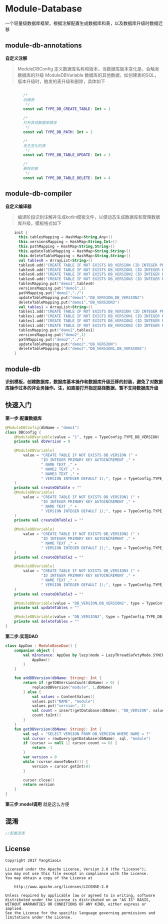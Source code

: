 # Module-Database
一个轻量级数据库框架，根据注解配置生成数据库和表，以及数据库升级时数据迁移
## module-db-annotations
**自定义注解**
> ModuleDBConfig 定义数据库名称和版本，当数据库版本变化是，会触发数据库的升级
> ModuleDBVariable 数据库的其他数据，如创建表的SQL，版本升级时，触发的表升级和删除，具体如下
```kotlin

        /*
        创建表
         */
        const val TYPE_DB_CREATE_TABLE: Int = 1

        /*
        打开其他数据库路径
         */
        const val TYPE_DB_PATH: Int = 2

        /*
        发生变化的表
         */
        const val TYPE_DB_TABLE_UPDATE: Int = 3

        /*
        删除的表
         */
        const val TYPE_DB_TABLE_DELETE: Int = 4
```

## module-db-compiler
**自定义编译器**
> 编译阶段识别注解并生成kotlin模板文件，以便动态生成数据库和管理数据库升级，模板格式如下
```kotlin
    init {
      this.tablesMapping = HashMap<String,Any>()
      this.versionsMapping = HashMap<String,Int>()
      this.pathMapping = HashMap<String,String>()
      this.updateTableMapping = HashMap<String,String>()
      this.deleteTableMapping = HashMap<String,String>()
      val tables0 = ArrayList<String>()
      tables0.add("CREATE TABLE IF NOT EXISTS DB_VERSION (ID INTEGER PRIMARY KEY AUTOINCREMENT , NAME TEXT , NAME2 TEXT , NAME3 TEXT , VERSION INTEGER DEFAULT 1);")
      tables0.add("CREATE TABLE IF NOT EXISTS DB_VERSION1 (ID INTEGER PRIMARY KEY AUTOINCREMENT , NAME TEXT , VERSION INTEGER DEFAULT 1);")
      tables0.add("CREATE TABLE IF NOT EXISTS DB_VERSION2 (ID INTEGER PRIMARY KEY AUTOINCREMENT , NAME TEXT , VERSION INTEGER DEFAULT 1);")
      tables0.add("CREATE TABLE IF NOT EXISTS DB_VERSION3 (ID INTEGER PRIMARY KEY AUTOINCREMENT , NAME TEXT , VERSION INTEGER DEFAULT 1);")
      tablesMapping.put("demo1",tables0)
      versionsMapping.put("demo1",1)
      pathMapping.put("demo1","./")
      updateTableMapping.put("demo1","DB_VERSION,DB_VERSION2")
      deleteTableMapping.put("demo1","DB_VERSION3")
      val tables1 = ArrayList<String>()
      tables1.add("CREATE TABLE IF NOT EXISTS DB_VERSION (ID INTEGER PRIMARY KEY AUTOINCREMENT , NAME TEXT , NAME2 TEXT , NAME3 TEXT , VERSION INTEGER DEFAULT 1);")
      tables1.add("CREATE TABLE IF NOT EXISTS DB_VERSION1 (ID INTEGER PRIMARY KEY AUTOINCREMENT , NAME TEXT , VERSION INTEGER DEFAULT 1);")
      tables1.add("CREATE TABLE IF NOT EXISTS DB_VERSION2 (ID INTEGER PRIMARY KEY AUTOINCREMENT , NAME TEXT , VERSION INTEGER DEFAULT 1);")
      tables1.add("CREATE TABLE IF NOT EXISTS DB_VERSION3 (ID INTEGER PRIMARY KEY AUTOINCREMENT , NAME TEXT , VERSION INTEGER DEFAULT 1);")
      tablesMapping.put("demo2",tables1)
      versionsMapping.put("demo2",1)
      pathMapping.put("demo2","./")
      updateTableMapping.put("demo2","DB_VERSION")
      deleteTableMapping.put("demo2","DB_VERSION1,DB_VERSION2")
    }
```
## module-db
**识别模板，创建数据库，数据库基本操作和数据库升级迁移的封装，避免了对数据库操作过多的非业务操作。注，如直接打开指定路径数据，暂不支持数据库升级**

## 快速入门
**第一步:配置数据库**
```kotlin
@ModuleDBConfig(dbName = "demo1")
class DBConfig {
    @ModuleDBVariable(value = "1", type = TypeConfig.TYPE_DB_VERSION)
    private val dbVersion = 0

    @ModuleDBVariable(
        value = "CREATE TABLE IF NOT EXISTS DB_VERSION (" +
                "ID INTEGER PRIMARY KEY AUTOINCREMENT ," +
                " NAME TEXT ," +
                " NAME2 TEXT ," +
                " NAME3 TEXT ," +
                " VERSION INTEGER DEFAULT 1);", type = TypeConfig.TYPE_DB_CREATE_TABLE
    )
    private val createDbTable = ""
    @ModuleDBVariable(
        value = "CREATE TABLE IF NOT EXISTS DB_VERSION1 (" +
                "ID INTEGER PRIMARY KEY AUTOINCREMENT ," +
                " NAME TEXT ," +
                " VERSION INTEGER DEFAULT 1);", type = TypeConfig.TYPE_DB_CREATE_TABLE
    )
    private val createDbTable1 = ""

    @ModuleDBVariable(
        value = "CREATE TABLE IF NOT EXISTS DB_VERSION2 (" +
                "ID INTEGER PRIMARY KEY AUTOINCREMENT ," +
                " NAME TEXT ," +
                " VERSION INTEGER DEFAULT 1);", type = TypeConfig.TYPE_DB_CREATE_TABLE
    )
    private val createDbTable2 = ""

    @ModuleDBVariable(
        value = "CREATE TABLE IF NOT EXISTS DB_VERSION3 (" +
                "ID INTEGER PRIMARY KEY AUTOINCREMENT ," +
                " NAME TEXT ," +
                " VERSION INTEGER DEFAULT 1);", type = TypeConfig.TYPE_DB_CREATE_TABLE
    )
    private val createDbTable3 = ""

    @ModuleDBVariable(value = "DB_VERSION,DB_VERSION2", type = TypeConfig.TYPE_DB_TABLE_UPDATE)
    private val updateTables = ""

    @ModuleDBVariable(value = "DB_VERSION3", type = TypeConfig.TYPE_DB_TABLE_DELETE)
    private val deleteTables = ""
}
```
**第二步:实现DAO**
```kotlin
class AppDao : ModuleBaseDao() {
    companion object {
        val mInstance: AppDao by lazy(mode = LazyThreadSafetyMode.SYNCHRONIZED) {
            AppDao()
        }
    }

    fun addDBVersion(dbName: String): Int {
        return if (getDBVersionCount(dbName) > 0) {
            replaceDBVersion("module", 1,dbName)
        } else {
            val values = ContentValues()
            values.put("NAME", "module")
            values.put("version", 1)
            val count = insert(getDatabase(dbName), "DB_VERSION", values)
            count.toInt()
        }
    }
    fun getDBVersion(dbName: String): Int {
        val sql = "SELECT VERSION FROM DB_VERSION WHERE NAME = ?"
        val cursor = rawQuery(getDatabase(dbName), sql, "module")
        if (cursor == null || cursor.count <= 0) {
            return -1
        }
        var version = 0
        while (cursor.moveToNext()) {
            version = cursor.getInt(0)
        }

        cursor.close()
        return version
    }
}
```
**第三步:model调用**
就是这么方便
## 混淆
```kotlin
//配置混淆
```

License
---
    Copyright 2017 TangXiaoLv

    Licensed under the Apache License, Version 2.0 (the "License");
    you may not use this file except in compliance with the License.
    You may obtain a copy of the License at

        http://www.apache.org/licenses/LICENSE-2.0

    Unless required by applicable law or agreed to in writing, software
    distributed under the License is distributed on an "AS IS" BASIS,
    WITHOUT WARRANTIES OR CONDITIONS OF ANY KIND, either express or implied.
    See the License for the specific language governing permissions and
    limitations under the License.

